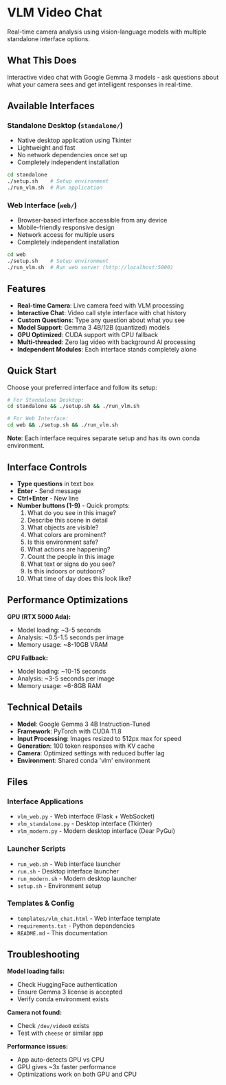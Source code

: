 # VLM Video Chat

Real-time camera analysis using vision-language models with multiple standalone interface options.

## What This Does

Interactive video chat with Google Gemma 3 models - ask questions about what your camera sees and get intelligent responses in real-time.

## Available Interfaces

### Standalone Desktop (`standalone/`)
- Native desktop application using Tkinter
- Lightweight and fast
- No network dependencies once set up
- Completely independent installation

```bash
cd standalone
./setup.sh    # Setup environment
./run_vlm.sh  # Run application
```

### Web Interface (`web/`)
- Browser-based interface accessible from any device
- Mobile-friendly responsive design
- Network access for multiple users
- Completely independent installation

```bash
cd web
./setup.sh    # Setup environment
./run_vlm.sh  # Run web server (http://localhost:5000)
```

## Features

- **Real-time Camera**: Live camera feed with VLM processing
- **Interactive Chat**: Video call style interface with chat history
- **Custom Questions**: Type any question about what you see
- **Model Support**: Gemma 3 4B/12B (quantized) models
- **GPU Optimized**: CUDA support with CPU fallback
- **Multi-threaded**: Zero lag video with background AI processing
- **Independent Modules**: Each interface stands completely alone

## Quick Start

Choose your preferred interface and follow its setup:

```bash
# For Standalone Desktop:
cd standalone && ./setup.sh && ./run_vlm.sh

# For Web Interface:
cd web && ./setup.sh && ./run_vlm.sh
```

**Note**: Each interface requires separate setup and has its own conda environment.

## Interface Controls

- **Type questions** in text box
- **Enter** - Send message  
- **Ctrl+Enter** - New line
- **Number buttons (1-9)** - Quick prompts:
  1. What do you see in this image?
  2. Describe this scene in detail
  3. What objects are visible?
  4. What colors are prominent?
  5. Is this environment safe?
  6. What actions are happening?
  7. Count the people in this image
  8. What text or signs do you see?
  9. Is this indoors or outdoors?
  10. What time of day does this look like?

## Performance Optimizations

**GPU (RTX 5000 Ada):**
- Model loading: ~3-5 seconds
- Analysis: ~0.5-1.5 seconds per image
- Memory usage: ~8-10GB VRAM

**CPU Fallback:**
- Model loading: ~10-15 seconds
- Analysis: ~3-5 seconds per image
- Memory usage: ~6-8GB RAM

## Technical Details

- **Model**: Google Gemma 3 4B Instruction-Tuned
- **Framework**: PyTorch with CUDA 11.8
- **Input Processing**: Images resized to 512px max for speed
- **Generation**: 100 token responses with KV cache
- **Camera**: Optimized settings with reduced buffer lag
- **Environment**: Shared conda 'vlm' environment

## Files

### Interface Applications
- `vlm_web.py` - Web interface (Flask + WebSocket)
- `vlm_standalone.py` - Desktop interface (Tkinter)  
- `vlm_modern.py` - Modern desktop interface (Dear PyGui)

### Launcher Scripts
- `run_web.sh` - Web interface launcher
- `run.sh` - Desktop interface launcher
- `run_modern.sh` - Modern desktop launcher
- `setup.sh` - Environment setup

### Templates & Config
- `templates/vlm_chat.html` - Web interface template
- `requirements.txt` - Python dependencies
- `README.md` - This documentation

## Troubleshooting

**Model loading fails:**
- Check HuggingFace authentication
- Ensure Gemma 3 license is accepted
- Verify conda environment exists

**Camera not found:**
- Check `/dev/video0` exists
- Test with `cheese` or similar app

**Performance issues:**
- App auto-detects GPU vs CPU
- GPU gives ~3x faster performance
- Optimizations work on both GPU and CPU